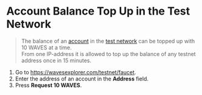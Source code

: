 # Account Balance Top Up in the Test Network

> The balance of an [account](/en/blockchain/account) in the [test network](/en/blockchain/blockchain-network/test-network) can be topped up with 10 WAVES at a time. <br>From one IP-address it is allowed to top up the balance of any testnet address once in 15 minutes.

1. Go to <https://wavesexplorer.com/testnet/faucet>.
2. Enter the address of an account in the **Address** field.
3. Press **Request 10 WAVES**.
